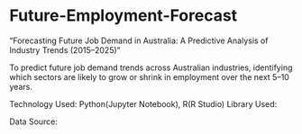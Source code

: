 # Future-Employment-Forecast
“Forecasting Future Job Demand in Australia: A Predictive Analysis of Industry Trends (2015–2025)”

To predict future job demand trends across Australian industries, identifying which sectors are likely to grow or shrink in employment over the next 5–10 years.

Technology Used: Python(Jupyter Notebook), R(R Studio)
Library Used:

Data Source:
